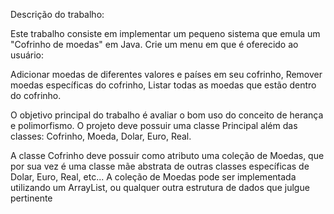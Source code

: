 Descrição do trabalho:

Este trabalho consiste em implementar um pequeno sistema que emula um "Cofrinho de moedas" em Java. 
Crie um menu em que é oferecido ao usuário:

 Adicionar moedas de diferentes valores e países em seu cofrinho,
 Remover moedas específicas do cofrinho,
 Listar todas as moedas que estão dentro do cofrinho.
 
O objetivo principal do trabalho é avaliar o bom uso do conceito de herança e polimorfismo. 
O projeto deve possuir uma classe Principal além das classes: Cofrinho, Moeda, Dolar, Euro, Real.

A classe Cofrinho deve possuir como atributo uma coleção de Moedas, que por sua vez é uma classe mãe abstrata de outras classes específicas de Dolar, Euro, Real, etc... A coleção de Moedas pode ser implementada utilizando um ArrayList, ou qualquer outra estrutura de dados que julgue pertinente

